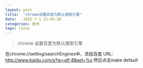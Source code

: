 ```yaml
---
layout: post
title:  "chrome设置百度为默认搜索引擎"
date:   2015-7-1 23:45:20
categories: 技术
tags: linux
---
```


> chrome 设置百度为默认搜索引擎

在chrome://setting/searchEngines中，添加百度
URL: http://www.baidu.com/s?ie=utf-8&wd=%s
然后点击make default 

[jekyll]:      http://jekyllrb.com
[jekyll-gh]:   https://github.com/jekyll/jekyll
[jekyll-help]: https://github.com/jekyll/jekyll-help
